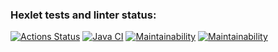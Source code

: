 ### Hexlet tests and linter status:
[![Actions Status](https://github.com/NataliVod/java-project-78/workflows/hexlet-check/badge.svg)](https://github.com/NataliVod/java-project-78/actions)
[![Java CI](https://github.com/NataliVod/java-project-78/actions/workflows/main.yml/badge.svg)](https://github.com/NataliVod/java-project-78/actions/workflows/main.yml)
[![Maintainability](https://api.codeclimate.com/v1/badges/f9d4dcbf5d8776e991bb/maintainability)](https://codeclimate.com/github/NataliVod/java-project-78/maintainability)
[![Maintainability](https://api.codeclimate.com/v1/badges/f9d4dcbf5d8776e991bb/maintainability)](https://codeclimate.com/github/NataliVod/java-project-78/maintainability)